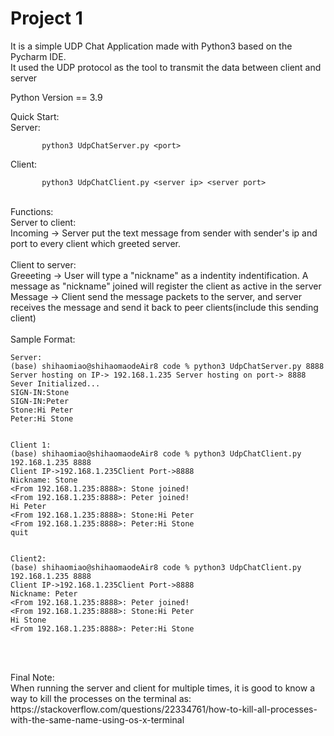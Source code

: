 # Project 1
It is a simple UDP Chat Application made with Python3 based on the Pycharm IDE. <br />
It used the UDP protocol as the tool to transmit the data between client and server <br />

Python Version == 3.9<br />

Quick Start:<br />
Server:<br />
```
       python3 UdpChatServer.py <port> 
```

Client:<br />
```
       python3 UdpChatClient.py <server ip> <server port>
```
<br />
Functions:<br />
Server to client:<br />
Incoming -> Server put the text message from sender with sender's ip and port to every client which greeted server.<br />
<br />
Client to server:<br />
Greeeting -> User will type a "nickname" as a indentity indentification. A message as "nickname" joined will register the client as active in the server
<br />
Message -> Client send the message packets to the server, and server receives the message and send it back to peer clients(include this sending client)
<br />
<br />
Sample Format:<br />

```
Server:
(base) shihaomiao@shihaomaodeAir8 code % python3 UdpChatServer.py 8888
Server hosting on IP-> 192.168.1.235 Server hosting on port-> 8888
Sever Initialized...
SIGN-IN:Stone
SIGN-IN:Peter
Stone:Hi Peter
Peter:Hi Stone


Client 1:
(base) shihaomiao@shihaomaodeAir8 code % python3 UdpChatClient.py 192.168.1.235 8888
Client IP->192.168.1.235Client Port->8888
Nickname: Stone
<From 192.168.1.235:8888>: Stone joined!
<From 192.168.1.235:8888>: Peter joined!
Hi Peter   
<From 192.168.1.235:8888>: Stone:Hi Peter
<From 192.168.1.235:8888>: Peter:Hi Stone
quit


Client2:
(base) shihaomiao@shihaomaodeAir8 code % python3 UdpChatClient.py 192.168.1.235 8888
Client IP->192.168.1.235Client Port->8888
Nickname: Peter 
<From 192.168.1.235:8888>: Peter joined!
<From 192.168.1.235:8888>: Stone:Hi Peter
Hi Stone
<From 192.168.1.235:8888>: Peter:Hi Stone


```

<br />
<br />
Final Note:<br />
When running the server and client for multiple times, it is good to know a way to kill the processes on the terminal as:<br />
https://stackoverflow.com/questions/22334761/how-to-kill-all-processes-with-the-same-name-using-os-x-terminal<br />
<br />





